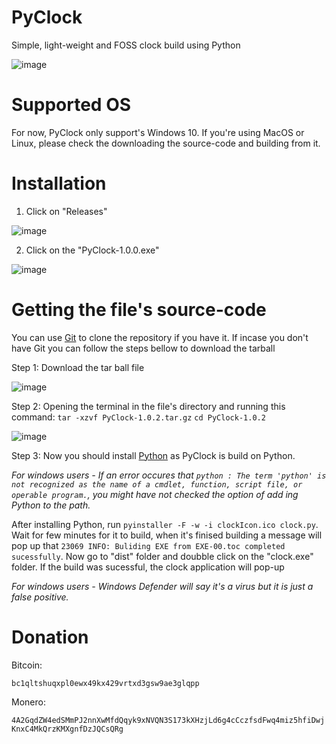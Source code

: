 # PyClock
Simple, light-weight and FOSS clock build using Python

![image](https://user-images.githubusercontent.com/77693447/119951166-44429000-bfb9-11eb-85de-8a68657c528d.png)

# Supported OS
For now, PyClock only support's Windows 10. If you're using MacOS or Linux, please check the downloading the source-code and building from it.

# Installation 
1. Click on "Releases" 

![image](https://user-images.githubusercontent.com/77693447/119951523-ab604480-bfb9-11eb-8d04-286e6db14bbb.png)

2. Click on the "PyClock-1.0.0.exe"

![image](https://user-images.githubusercontent.com/77693447/119952109-46f1b500-bfba-11eb-999f-3aca9e1a1fb9.png)

# Getting the file's source-code

You can use <a href="https://git-scm.com/">Git</a> to clone the repository if you have it. If incase you don't have Git you can follow the steps bellow to download the tarball

Step 1:
Download the tar ball file 

![image](https://user-images.githubusercontent.com/77693447/119855527-9ccd4b00-bf2f-11eb-85ad-aeedf8925585.png)

Step 2:
Opening the terminal in the file's directory and running this command:
```tar -xzvf PyClock-1.0.2.tar.gz```
```cd PyClock-1.0.2```

![image](https://user-images.githubusercontent.com/77693447/123828207-e63dfb00-d91e-11eb-89d5-0126f1ab44c9.png)

Step 3:
Now you should install <a href="python.org">Python</a> as PyClock is build on Python.

_For windows users - If an error occures that ```python : The term 'python' is not recognized as the name of a cmdlet, function, script file, or operable program.```,
you might have not checked the option of add ing Python to the path._

After installing Python, run ```pyinstaller -F -w -i clockIcon.ico clock.py```. Wait for few minutes for it to build, when it's finised building a message will pop up
that ```23069 INFO: Buliding EXE from EXE-00.toc completed sucessfully```. Now go to "dist" folder and doubble click on the "clock.exe" folder. If the build was
sucessful, the clock application will pop-up

_For windows users - Windows Defender will say it's a virus but it is just a false positive._

# Donation

Bitcoin:

```bc1qltshuqxpl0ewx49kx429vrtxd3gsw9ae3glqpp```

Monero:

```4A2GqdZW4edSMmPJ2nnXwMfdQqyk9xNVQN3S173kXHzjLd6g4cCczfsdFwq4miz5hfiDwjKnxC4MkQrzKMXgnfDzJQCsQRg```
